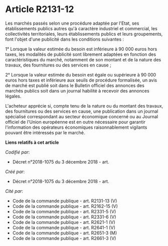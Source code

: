 # Article R2131-12

Les marchés passés selon une procédure adaptée par l'Etat, ses établissements publics autres qu'à caractère industriel et
commercial, les collectivités territoriales, leurs établissements publics et leurs groupements, font l'objet d'une publicité
dans les conditions suivantes :

1° Lorsque la valeur estimée du besoin est inférieure à 90 000 euros hors taxes, les modalités de publicité sont librement
adaptées en fonction des caractéristiques du marché, notamment de son montant et de la nature des travaux, des fournitures ou
des services en cause ;

2° Lorsque la valeur estimée du besoin est égale ou supérieure à 90 000 euros hors taxes et inférieure aux seuils de
procédure formalisée, un avis de marché est publié soit dans le Bulletin officiel des annonces des marchés publics soit dans
un journal habilité à recevoir des annonces légales.

L'acheteur apprécie si, compte tenu de la nature ou du montant des travaux, des fournitures ou des services en cause, une
publication dans un journal spécialisé correspondant au secteur économique concerné ou au Journal officiel de l'Union
européenne est en outre nécessaire pour garantir l'information des opérateurs économiques raisonnablement vigilants pouvant
être intéressés par le marché.

**Liens relatifs à cet article**

_Codifié par_:

  - Décret n°2018-1075 du 3 décembre 2018 - art.

_Créé par_:

  - Décret n°2018-1075 du 3 décembre 2018 - art.

_Cité par_:

  - Code de la commande publique - art. R2131-13 (V)
  - Code de la commande publique - art. R2162-15 (V)
  - Code de la commande publique - art. R2331-5 (V)
  - Code de la commande publique - art. R2331-6 (V)
  - Code de la commande publique - art. R2621-1 (V)
  - Code de la commande publique - art. R2641-1 (V)
  - Code de la commande publique - art. R2651-3 (M)
  - Code de la commande publique - art. R2661-3 (V)
